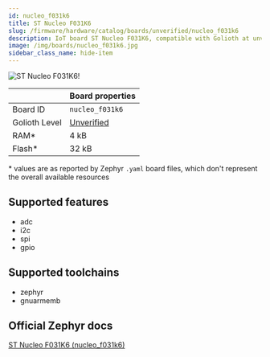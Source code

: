 ```yaml
---
id: nucleo_f031k6
title: ST Nucleo F031K6
slug: /firmware/hardware/catalog/boards/unverified/nucleo_f031k6
description: IoT board ST Nucleo F031K6, compatible with Golioth at unverified level.
image: /img/boards/nucleo_f031k6.jpg
sidebar_class_name: hide-item
---
```


[//]: # (This is an auto-generated file, do not edit! Changes to it will be lost upon re-generation)

![ST Nucleo F031K6!](/img/boards/nucleo_f031k6.jpg "ST Nucleo F031K6")

|                | Board properties     |
| -------------  | -------------------- |
| Board ID       | `nucleo_f031k6` |
| Golioth Level  | [Unverified](/firmware/hardware#unverified-boards) |
| RAM*           | 4 kB |
| Flash*         | 32 kB |

\* values are as reported by Zephyr `.yaml` board files, which don't represent the overall available resources



## Supported features

* adc
* i2c
* spi
* gpio

## Supported toolchains

* zephyr
* gnuarmemb

## Official Zephyr docs

[ST Nucleo F031K6 (nucleo_f031k6)](https://docs.zephyrproject.org/latest/boards/st/nucleo_f031k6/doc/index.html)
